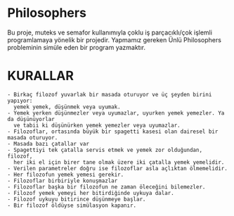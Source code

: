 # Philosophers

Bu proje, muteks ve semafor kullanımıyla çoklu iş parçacıklı/çok işlemli programlamaya yönelik bir projedir.
Yapmamız gereken Ünlü Philosophers probleminin simüle eden bir program yazmaktır.

# KURALLAR

```
- Birkaç filozof yuvarlak bir masada oturuyor ve üç şeyden birini yapıyor: 
  yemek yemek, düşünmek veya uyumak.
- Yemek yerken düşünmezler veya uyumazlar, uyurken yemek yemezler. Ya da düşünüyorlar
  ve tabii ki düşünürken yemek yemezler veya uyumazlar.
- Filozoflar, ortasında büyük bir spagetti kasesi olan dairesel bir masada oturuyor.
- Masada bazı çatallar var
- Spagettiyi tek çatalla servis etmek ve yemek zor olduğundan, filozof, 
  her iki el için birer tane olmak üzere iki çatalla yemek yemelidir.
- Verilen parametreler doğru ise filozoflar asla açlıktan ölmemelidir.
- Her filozofun yemek yemesi gerekir.
- Filozoflar birbiriyle konuşmazlar
- Filozoflar başka bir filozofun ne zaman öleceğini bilemezler.
- Filozof yemek yemeyi her bitirdiğinde uykuya dalar.
- Filozof uykuyu bitirince düşünmeye başlar.
- Bir filozof öldüyse simülasyon kapanır.
```
